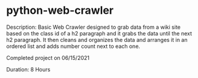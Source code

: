 # python-web-crawler

Description: Basic Web Crawler designed to grab data from a wiki site based on the class id of a h2 paragraph and it grabs the data until the next h2 paragraph. It then cleans and organizes the data and arranges it in an ordered list and adds number count next to each one.

Completed project on 06/15/2021

Duration: 8 Hours
